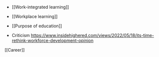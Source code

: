 - [[Work-integrated learning]]
- [[Workplace learning]]
- [[Purpose of education]]

- Criticism https://www.insidehighered.com/views/2022/05/18/its-time-rethink-workforce-development-opinion

[[Career]]
